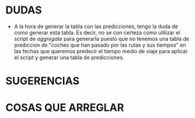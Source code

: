 # DUDAS
* A la hora de generar la tabla con las predicciones, tengo la duda de como generar esta tabla. Es decir, no se con certeza como utilizar el script 
de *aggregate* para generarla puesto que no tenemos una tabla de prediccion de "coches que han pasado por las rutas y sus tiempos" en las fechas que queremos predecir el tiempo medio
de viaje para aplicar el script y generar una tabla de predicciones.

# SUGERENCIAS


# COSAS QUE ARREGLAR
